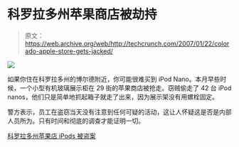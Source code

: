 # 科罗拉多州苹果商店被劫持

> 原文：<https://web.archive.org/web/http://techcrunch.com/2007/01/22/colorado-apple-store-gets-jacked/>

![](img/b073bc4cc4f455233ee475c2899c1582.png)

如果你住在科罗拉多州的博尔德附近，你可能很难买到 iPod Nano。本月早些时候，一个小型有机玻璃展示柜在 29 街的苹果商店被抢走。窃贼偷走了 42 台 iPod nanos，他们只是简单地抓起箱子就走了出来，因为展示架没有用螺栓固定。

警方表示，员工在盗窃当天没有注意到任何可疑的活动，这让人怀疑这是否是内部人员所为。只有时间和彻底的调查才能证明一切。

[科罗拉多州苹果店 iPods 被盗案](https://web.archive.org/web/20150530195500/http://ilounge.com/index.php/news/comments/case-of-ipods-stolen-from-colorado-apple-store/)